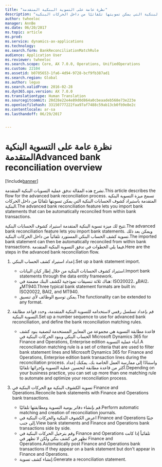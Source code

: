 ```yaml
---
title: "نظرة عامة على التسوية البنكية المتقدمة"
description: "تشرح هذه المقالة تدفق عملية التسويات البنكية المتقدمة. تسمح ميزة التسوية البنكية المتقدمة باستيراد كشوف الحسابات البنكية التي يمكن تسويتها تلقائيًا من داخل الحركات البنكية."
author: twheeloc
manager: AnnBe
ms.date: 06/20/2017
ms.topic: article
ms.prod: 
ms.service: dynamics-ax-applications
ms.technology: 
ms.search.form: BankReconciliationMatchRule
audience: Application User
ms.reviewer: twheeloc
ms.search.scope: Core, AX 7.0.0, Operations, UnifiedOperations
ms.custom: 22104
ms.assetid: b0705653-1fa6-4d94-9728-bcf9fb387ad1
ms.search.region: Global
ms.author: leguo
ms.search.validFrom: 2016-02-28
ms.dyn365.ops.version: AX 7.0.0
ms.translationtype: Human Translation
ms.sourcegitcommit: 20d28e22e4e89d0d864a0cbeaadeb568e73e223e
ms.openlocfilehash: 33150777222faa97af7488c59ab13cb0fb9e8e2c
ms.contentlocale: ar-sa
ms.lasthandoff: 06/29/2017


---
```


# <a name="advanced-bank-reconciliation-overview"></a><span data-ttu-id="746ce-104">نظرة عامة على التسوية البنكية المتقدمة</span><span class="sxs-lookup"><span data-stu-id="746ce-104">Advanced bank reconciliation overview</span></span>

[!include[banner](../includes/banner.md)]


<span data-ttu-id="746ce-105">تشرح هذه المقالة تدفق عملية التسويات البنكية المتقدمة.</span><span class="sxs-lookup"><span data-stu-id="746ce-105">This article describes the flow for the advanced bank reconciliation process.</span></span> <span data-ttu-id="746ce-106">تسمح ميزة التسوية البنكية المتقدمة باستيراد كشوف الحسابات البنكية التي يمكن تسويتها تلقائيًا من داخل الحركات البنكية.</span><span class="sxs-lookup"><span data-stu-id="746ce-106">The advanced bank reconciliation feature lets you import bank statements that can be automatically reconciled from within bank transactions.</span></span>

<span data-ttu-id="746ce-107">تتيح لك ميزة تسوية البنكية المتقدمة استيراد كشوف الحسابات البنكية.</span><span class="sxs-lookup"><span data-stu-id="746ce-107">The advanced bank reconciliation feature lets you import bank statements.</span></span> <span data-ttu-id="746ce-108">ويمكن بعد ذلك تسوية كشف الحساب البنكي المستورد تلقائياً من داخل الحركات البنكية.</span><span class="sxs-lookup"><span data-stu-id="746ce-108">The imported bank statement can then be automatically reconciled from within bank transactions.</span></span> <span data-ttu-id="746ce-109">فيما يلي الخطوات في تدفق التسوية البنكية المتقدمة.</span><span class="sxs-lookup"><span data-stu-id="746ce-109">Here are the steps in the advanced bank reconciliation flow.</span></span>

1.  <span data-ttu-id="746ce-110">إعداد استيراد كشف الحساب البنكي.</span><span class="sxs-lookup"><span data-stu-id="746ce-110">Set up a bank statement import.</span></span>
    -   <span data-ttu-id="746ce-111">استيراد كشوف الحسابات البنكية من خلال إطار كيان البيانات.</span><span class="sxs-lookup"><span data-stu-id="746ce-111">Import bank statements through the data entity framework.</span></span>
    -   <span data-ttu-id="746ce-112">هناك ثلاثة تنسيقات نموذجية لكشف البنك مضمنة في: ISO20022، وBAI2، وMT940.</span><span class="sxs-lookup"><span data-stu-id="746ce-112">Three typical bank statement formats are built in: ISO20022, BAI2, and MT940.</span></span>
    -   <span data-ttu-id="746ce-113">يمكن توسيع الوظائف لأي تنسيق.</span><span class="sxs-lookup"><span data-stu-id="746ce-113">The functionality can be extended to any format.</span></span>

2.  <span data-ttu-id="746ce-114">قم بإعداد تسلسل رقمي لاستخدامه للتسوية البنكية المتقدمة، وحدد قواعد مطابقة التسوية البنكية.</span><span class="sxs-lookup"><span data-stu-id="746ce-114">Set up a number sequence to use for advanced bank reconciliation, and define the bank reconciliation matching rules.</span></span>
    -   <span data-ttu-id="746ce-115">قاعدة مطابقة التسوية هي مجموعة من المعايير المستخدمة لتصفية بنود كشف الحساب البنكي وبنود الحركات البنكية في Microsoft Dynamics 365 for Finance and Operations, Enterprise edition أثناء عملية التسوية.</span><span class="sxs-lookup"><span data-stu-id="746ce-115">A reconciliation matching rule is a set of criteria that are used to filter bank statement lines and Microsoft Dynamics 365 for Finance and Operations, Enterprise edition bank transaction lines during the reconciliation process.</span></span> <span data-ttu-id="746ce-116">واستنادًا إلى ممارسة العمل الخاصة بك، يمكنك إعداد أكثر من قاعدة مطابقة لتحسين عملية التسوية وإجرائها تلقائيًا.‬</span><span class="sxs-lookup"><span data-stu-id="746ce-116">Depending on your business practice, you can set up more than one matching rule to automate and optimize your reconciliation process.</span></span>

3.  <span data-ttu-id="746ce-117">تسوية الكشوف البنكية مع الحركات البنكية في Finance and Operations.</span><span class="sxs-lookup"><span data-stu-id="746ce-117">Reconcile bank statements with Finance and Operations bank transactions.</span></span>
    -   <span data-ttu-id="746ce-118">قم بإنشاء دفاتر يومية التسوية ومطابقتها تلقائيًا.</span><span class="sxs-lookup"><span data-stu-id="746ce-118">Perform automatic matching and creation of reconciliation journals.</span></span>
    -   <span data-ttu-id="746ce-119">اعرض الكشوف البنكية والحركات البنكية في Finance and Operations جنبًا إلى جنب.</span><span class="sxs-lookup"><span data-stu-id="746ce-119">View bank statements and Finance and Operations bank transactions side by side.</span></span>
    -   <span data-ttu-id="746ce-120">وقم بترحيل الحركات البنكية في Finance and Operations تلقائياً إذا كانت تظهر في كشف بنكي ولكن لا تظهر في Finance and Operations.</span><span class="sxs-lookup"><span data-stu-id="746ce-120">Automatically post Finance and Operations bank transactions if they appear on a bank statement but don't appear in Finance and Operations.</span></span>
    -   <span data-ttu-id="746ce-121">إنشاء كشف تسوية.</span><span class="sxs-lookup"><span data-stu-id="746ce-121">Generate a reconciliation statement.</span></span>






